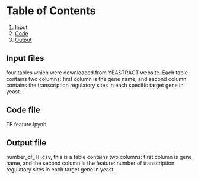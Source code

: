 # Table of Contents
1. [Input](#input_files)
2. [Code](#code_file)
3. [Output](#output_file)

## Input files
four tables which were downloaded from YEASTRACT website. Each table contains two columns: first column is the gene name, and second column contains
the transcription regulatory sites in each specific target gene in yeast.

## Code file
TF feature.ipynb

## Output file
number_of_TF.csv, this is a table contains two columns: first column is gene name, and the second column is the feature: number of transcription regulatory sites in each target gene in yeast.
